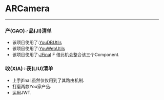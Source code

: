 # ARCamera
- - - 

### 产(GAO)♂品(JI)清单
- 该项目使用了:[YouDBUtils](https://github.com/youyinnn/YouDBUtils)
- 该项目使用了:[YouWebUtils](https://github.com/youyinnn/YouWebUtils)
- 该项目使用了:[JFinal](https://github.com/jfinal/jfinal)
F
借此机会整合该三个Component.

### 收(XIA)♀获(LIU)清单

- 上手jfinal,虽然仅仅用到了其路由机制.
- 打磨两款You家产品.
- 运用JWT. 